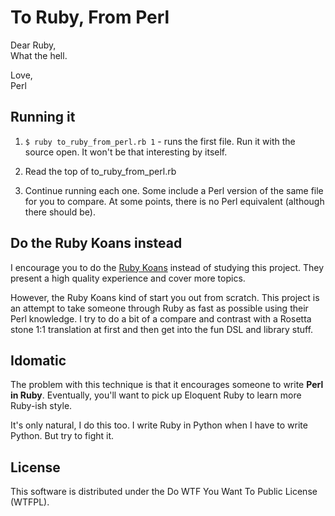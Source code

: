 # To Ruby, From Perl
Dear Ruby,  
What the hell.

Love,  
Perl

## Running it
1. `$ ruby to_ruby_from_perl.rb 1` - runs the first file.
Run it with the source open.  It won't be that interesting by itself.

2. Read the top of to_ruby_from_perl.rb

3. Continue running each one.  Some include a Perl version of the same file for you to compare.  At some points, there is no Perl equivalent (although there should be).


## Do the Ruby Koans instead
I encourage you to do the [Ruby Koans](http://rubykoans.com/) instead of studying this project.  They present a high quality experience and cover more topics.

However, the Ruby Koans kind of start you out from scratch.  This project is an attempt to take someone through Ruby as fast as possible using their Perl knowledge.  I try to do a bit of a compare and contrast with a Rosetta stone 1:1 translation at first and then get into the fun DSL and library stuff.

## Idomatic
The problem with this technique is that it encourages someone to write **Perl in Ruby**.  Eventually, you'll want to pick up Eloquent Ruby to learn more Ruby-ish style.

It's only natural, I do this too.  I write Ruby in Python when I have to write Python.  But try to fight it.

## License
This software is distributed under the Do WTF You Want To Public License (WTFPL).
